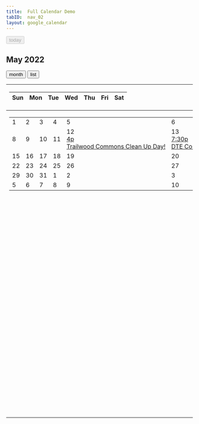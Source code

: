 ```yaml
---
title:  Full Calendar Demo
tabID:  nav_02
layout: google_calendar
---
```


<div id="loading" style="display: none;">
  loading...
</div>

<div id="calendar" class="fc fc-media-screen fc-direction-ltr fc-theme-standard">
  <div class="fc-header-toolbar fc-toolbar fc-toolbar-ltr">
    <div class="fc-toolbar-chunk">
      <div class="fc-button-group"></div><button type="button" title="This month" disabled aria-pressed="false" class="fc-today-button fc-button fc-button-primary">today</button>
    </div>
    <div class="fc-toolbar-chunk">
      <h2 class="fc-toolbar-title" id="fc-dom-1">
        May 2022
      </h2>
    </div>
    <div class="fc-toolbar-chunk">
      <div class="fc-button-group">
        <button type="button" title="month view" aria-pressed="true" class="fc-dayGridMonth-button fc-button fc-button-primary fc-button-active">month</button> <button type="button" title="list view" aria-pressed="false" class="fc-listYear-button fc-button fc-button-primary">list</button>
      </div>
    </div>
  </div>
  <div aria-labelledby="fc-dom-1" class="fc-view-harness fc-view-harness-active" style="height: 814.815px;">
    <div class="fc-daygrid fc-dayGridMonth-view fc-view">
      <table role="grid" class="fc-scrollgrid fc-scrollgrid-liquid">
        <thead role="rowgroup">
          <tr role="presentation" class="fc-scrollgrid-section fc-scrollgrid-section-header">
            <th role="presentation">
              <div class="fc-scroller-harness">
                <div class="fc-scroller" style="overflow: hidden;">
                  <table role="presentation" class="fc-col-header" style="width: 1098px;">
                    <colgroup></colgroup>
                    <thead role="presentation">
                      <tr role="row">
                        <th role="columnheader" class="fc-col-header-cell fc-day fc-day-sun">
                          <div class="fc-scrollgrid-sync-inner">
                            <a aria-label="Sunday" class="fc-col-header-cell-cushion">Sun</a>
                          </div>
                        </th>
                        <th role="columnheader" class="fc-col-header-cell fc-day fc-day-mon">
                          <div class="fc-scrollgrid-sync-inner">
                            <a aria-label="Monday" class="fc-col-header-cell-cushion">Mon</a>
                          </div>
                        </th>
                        <th role="columnheader" class="fc-col-header-cell fc-day fc-day-tue">
                          <div class="fc-scrollgrid-sync-inner">
                            <a aria-label="Tuesday" class="fc-col-header-cell-cushion">Tue</a>
                          </div>
                        </th>
                        <th role="columnheader" class="fc-col-header-cell fc-day fc-day-wed">
                          <div class="fc-scrollgrid-sync-inner">
                            <a aria-label="Wednesday" class="fc-col-header-cell-cushion">Wed</a>
                          </div>
                        </th>
                        <th role="columnheader" class="fc-col-header-cell fc-day fc-day-thu">
                          <div class="fc-scrollgrid-sync-inner">
                            <a aria-label="Thursday" class="fc-col-header-cell-cushion">Thu</a>
                          </div>
                        </th>
                        <th role="columnheader" class="fc-col-header-cell fc-day fc-day-fri">
                          <div class="fc-scrollgrid-sync-inner">
                            <a aria-label="Friday" class="fc-col-header-cell-cushion">Fri</a>
                          </div>
                        </th>
                        <th role="columnheader" class="fc-col-header-cell fc-day fc-day-sat">
                          <div class="fc-scrollgrid-sync-inner">
                            <a aria-label="Saturday" class="fc-col-header-cell-cushion">Sat</a>
                          </div>
                        </th>
                      </tr>
                    </thead>
                  </table>
                </div>
              </div>
            </th>
          </tr>
        </thead>
        <tbody role="rowgroup">
          <tr role="presentation" class="fc-scrollgrid-section fc-scrollgrid-section-body fc-scrollgrid-section-liquid">
            <td role="presentation">
              <div class="fc-scroller-harness fc-scroller-harness-liquid">
                <div class="fc-scroller fc-scroller-liquid-absolute" style="overflow: hidden auto;">
                  <div class="fc-daygrid-body fc-daygrid-body-unbalanced" style="width: 1098px;">
                    <table role="presentation" class="fc-scrollgrid-sync-table" style="width: 1098px; height: 791px;">
                      <colgroup></colgroup>
                      <tbody role="presentation">
                        <tr role="row">
                          <td role="gridcell" class="fc-daygrid-day fc-day fc-day-sun fc-day-past" data-date="2022-05-01" aria-labelledby="fc-dom-2">
                            <div class="fc-daygrid-day-frame fc-scrollgrid-sync-inner">
                              <div class="fc-daygrid-day-top">
                                <a id="fc-dom-2" class="fc-daygrid-day-number" aria-label="May 1, 2022">1</a>
                              </div>
                              <div class="fc-daygrid-day-events">
                                <div class="fc-daygrid-day-bottom" style="margin-top: 0px;"></div>
                              </div>
                              <div class="fc-daygrid-day-bg"></div>
                            </div>
                          </td>
                          <td role="gridcell" class="fc-daygrid-day fc-day fc-day-mon fc-day-past" data-date="2022-05-02" aria-labelledby="fc-dom-4">
                            <div class="fc-daygrid-day-frame fc-scrollgrid-sync-inner">
                              <div class="fc-daygrid-day-top">
                                <a id="fc-dom-4" class="fc-daygrid-day-number" aria-label="May 2, 2022">2</a>
                              </div>
                              <div class="fc-daygrid-day-events">
                                <div class="fc-daygrid-day-bottom" style="margin-top: 0px;"></div>
                              </div>
                              <div class="fc-daygrid-day-bg"></div>
                            </div>
                          </td>
                          <td role="gridcell" class="fc-daygrid-day fc-day fc-day-tue fc-day-past" data-date="2022-05-03" aria-labelledby="fc-dom-6">
                            <div class="fc-daygrid-day-frame fc-scrollgrid-sync-inner">
                              <div class="fc-daygrid-day-top">
                                <a id="fc-dom-6" class="fc-daygrid-day-number" aria-label="May 3, 2022">3</a>
                              </div>
                              <div class="fc-daygrid-day-events">
                                <div class="fc-daygrid-day-bottom" style="margin-top: 0px;"></div>
                              </div>
                              <div class="fc-daygrid-day-bg"></div>
                            </div>
                          </td>
                          <td role="gridcell" class="fc-daygrid-day fc-day fc-day-wed fc-day-past" data-date="2022-05-04" aria-labelledby="fc-dom-8">
                            <div class="fc-daygrid-day-frame fc-scrollgrid-sync-inner">
                              <div class="fc-daygrid-day-top">
                                <a id="fc-dom-8" class="fc-daygrid-day-number" aria-label="May 4, 2022">4</a>
                              </div>
                              <div class="fc-daygrid-day-events">
                                <div class="fc-daygrid-day-bottom" style="margin-top: 0px;"></div>
                              </div>
                              <div class="fc-daygrid-day-bg"></div>
                            </div>
                          </td>
                          <td role="gridcell" class="fc-daygrid-day fc-day fc-day-thu fc-day-past" data-date="2022-05-05" aria-labelledby="fc-dom-10">
                            <div class="fc-daygrid-day-frame fc-scrollgrid-sync-inner">
                              <div class="fc-daygrid-day-top">
                                <a id="fc-dom-10" class="fc-daygrid-day-number" aria-label="May 5, 2022">5</a>
                              </div>
                              <div class="fc-daygrid-day-events">
                                <div class="fc-daygrid-day-bottom" style="margin-top: 0px;"></div>
                              </div>
                              <div class="fc-daygrid-day-bg"></div>
                            </div>
                          </td>
                          <td role="gridcell" class="fc-daygrid-day fc-day fc-day-fri fc-day-past" data-date="2022-05-06" aria-labelledby="fc-dom-12">
                            <div class="fc-daygrid-day-frame fc-scrollgrid-sync-inner">
                              <div class="fc-daygrid-day-top">
                                <a id="fc-dom-12" class="fc-daygrid-day-number" aria-label="May 6, 2022">6</a>
                              </div>
                              <div class="fc-daygrid-day-events">
                                <div class="fc-daygrid-day-bottom" style="margin-top: 0px;"></div>
                              </div>
                              <div class="fc-daygrid-day-bg"></div>
                            </div>
                          </td>
                          <td role="gridcell" class="fc-daygrid-day fc-day fc-day-sat fc-day-past" data-date="2022-05-07" aria-labelledby="fc-dom-14">
                            <div class="fc-daygrid-day-frame fc-scrollgrid-sync-inner">
                              <div class="fc-daygrid-day-top">
                                <a id="fc-dom-14" class="fc-daygrid-day-number" aria-label="May 7, 2022">7</a>
                              </div>
                              <div class="fc-daygrid-day-events">
                                <div class="fc-daygrid-day-bottom" style="margin-top: 0px;"></div>
                              </div>
                              <div class="fc-daygrid-day-bg"></div>
                            </div>
                          </td>
                        </tr>
                        <tr role="row">
                          <td role="gridcell" class="fc-daygrid-day fc-day fc-day-sun fc-day-past" data-date="2022-05-08" aria-labelledby="fc-dom-16">
                            <div class="fc-daygrid-day-frame fc-scrollgrid-sync-inner">
                              <div class="fc-daygrid-day-top">
                                <a id="fc-dom-16" class="fc-daygrid-day-number" aria-label="May 8, 2022">8</a>
                              </div>
                              <div class="fc-daygrid-day-events">
                                <div class="fc-daygrid-day-bottom" style="margin-top: 0px;"></div>
                              </div>
                              <div class="fc-daygrid-day-bg"></div>
                            </div>
                          </td>
                          <td role="gridcell" class="fc-daygrid-day fc-day fc-day-mon fc-day-past" data-date="2022-05-09" aria-labelledby="fc-dom-18">
                            <div class="fc-daygrid-day-frame fc-scrollgrid-sync-inner">
                              <div class="fc-daygrid-day-top">
                                <a id="fc-dom-18" class="fc-daygrid-day-number" aria-label="May 9, 2022">9</a>
                              </div>
                              <div class="fc-daygrid-day-events">
                                <div class="fc-daygrid-day-bottom" style="margin-top: 0px;"></div>
                              </div>
                              <div class="fc-daygrid-day-bg"></div>
                            </div>
                          </td>
                          <td role="gridcell" class="fc-daygrid-day fc-day fc-day-tue fc-day-past" data-date="2022-05-10" aria-labelledby="fc-dom-20">
                            <div class="fc-daygrid-day-frame fc-scrollgrid-sync-inner">
                              <div class="fc-daygrid-day-top">
                                <a id="fc-dom-20" class="fc-daygrid-day-number" aria-label="May 10, 2022">10</a>
                              </div>
                              <div class="fc-daygrid-day-events">
                                <div class="fc-daygrid-day-bottom" style="margin-top: 0px;"></div>
                              </div>
                              <div class="fc-daygrid-day-bg"></div>
                            </div>
                          </td>
                          <td role="gridcell" class="fc-daygrid-day fc-day fc-day-wed fc-day-past" data-date="2022-05-11" aria-labelledby="fc-dom-22">
                            <div class="fc-daygrid-day-frame fc-scrollgrid-sync-inner">
                              <div class="fc-daygrid-day-top">
                                <a id="fc-dom-22" class="fc-daygrid-day-number" aria-label="May 11, 2022">11</a>
                              </div>
                              <div class="fc-daygrid-day-events">
                                <div class="fc-daygrid-day-bottom" style="margin-top: 0px;"></div>
                              </div>
                              <div class="fc-daygrid-day-bg"></div>
                            </div>
                          </td>
                          <td role="gridcell" class="fc-daygrid-day fc-day fc-day-thu fc-day-past" data-date="2022-05-12" aria-labelledby="fc-dom-24">
                            <div class="fc-daygrid-day-frame fc-scrollgrid-sync-inner">
                              <div class="fc-daygrid-day-top">
                                <a id="fc-dom-24" class="fc-daygrid-day-number" aria-label="May 12, 2022">12</a>
                              </div>
                              <div class="fc-daygrid-day-events">
                                <div class="fc-daygrid-event-harness" style="margin-top: 0px;">
                                  <a class="fc-daygrid-event fc-daygrid-dot-event fc-event fc-event-start fc-event-end" href="https://www.google.com/calendar/event?eid=NTdmYWtrZmY5dG5qYjB0cWpnZjhiYm01ZGYgOGJtMzBsM3Zjbm1ucXV2MGdiZGhqdmczcG9AZw">
                                  <div class="fc-daygrid-event-dot"></div>
                                  <div class="fc-event-time">
                                    4p
                                  </div>
                                  <div class="fc-event-title">
                                    Trailwood Commons Clean Up Day!
                                  </div></a>
                                </div>
                                <div class="fc-daygrid-day-bottom" style="margin-top: 0px;"></div>
                              </div>
                              <div class="fc-daygrid-day-bg"></div>
                            </div>
                          </td>
                          <td role="gridcell" class="fc-daygrid-day fc-day fc-day-fri fc-day-today" data-date="2022-05-13" aria-labelledby="fc-dom-26">
                            <div class="fc-daygrid-day-frame fc-scrollgrid-sync-inner">
                              <div class="fc-daygrid-day-top">
                                <a id="fc-dom-26" class="fc-daygrid-day-number" aria-label="May 13, 2022">13</a>
                              </div>
                              <div class="fc-daygrid-day-events">
                                <div class="fc-daygrid-event-harness" style="margin-top: 0px;">
                                  <a class="fc-daygrid-event fc-daygrid-dot-event fc-event fc-event-start fc-event-end fc-event-today" href="https://www.google.com/calendar/event?eid=NHE4MHVmOGw3MTVnZmpudjlrYm1sNmQ4ZHUgOGJtMzBsM3Zjbm1ucXV2MGdiZGhqdmczcG9AZw">
                                  <div class="fc-daygrid-event-dot"></div>
                                  <div class="fc-event-time">
                                    7:30p
                                  </div>
                                  <div class="fc-event-title">
                                    DTE Conduit Examination
                                  </div></a>
                                </div>
                                <div class="fc-daygrid-day-bottom" style="margin-top: 0px;"></div>
                              </div>
                              <div class="fc-daygrid-day-bg"></div>
                            </div>
                          </td>
                          <td role="gridcell" class="fc-daygrid-day fc-day fc-day-sat fc-day-future" data-date="2022-05-14" aria-labelledby="fc-dom-28">
                            <div class="fc-daygrid-day-frame fc-scrollgrid-sync-inner">
                              <div class="fc-daygrid-day-top">
                                <a id="fc-dom-28" class="fc-daygrid-day-number" aria-label="May 14, 2022">14</a>
                              </div>
                              <div class="fc-daygrid-day-events">
                                <div class="fc-daygrid-day-bottom" style="margin-top: 0px;"></div>
                              </div>
                              <div class="fc-daygrid-day-bg"></div>
                            </div>
                          </td>
                        </tr>
                        <tr role="row">
                          <td role="gridcell" class="fc-daygrid-day fc-day fc-day-sun fc-day-future" data-date="2022-05-15" aria-labelledby="fc-dom-30">
                            <div class="fc-daygrid-day-frame fc-scrollgrid-sync-inner">
                              <div class="fc-daygrid-day-top">
                                <a id="fc-dom-30" class="fc-daygrid-day-number" aria-label="May 15, 2022">15</a>
                              </div>
                              <div class="fc-daygrid-day-events">
                                <div class="fc-daygrid-day-bottom" style="margin-top: 0px;"></div>
                              </div>
                              <div class="fc-daygrid-day-bg"></div>
                            </div>
                          </td>
                          <td role="gridcell" class="fc-daygrid-day fc-day fc-day-mon fc-day-future" data-date="2022-05-16" aria-labelledby="fc-dom-32">
                            <div class="fc-daygrid-day-frame fc-scrollgrid-sync-inner">
                              <div class="fc-daygrid-day-top">
                                <a id="fc-dom-32" class="fc-daygrid-day-number" aria-label="May 16, 2022">16</a>
                              </div>
                              <div class="fc-daygrid-day-events">
                                <div class="fc-daygrid-day-bottom" style="margin-top: 0px;"></div>
                              </div>
                              <div class="fc-daygrid-day-bg"></div>
                            </div>
                          </td>
                          <td role="gridcell" class="fc-daygrid-day fc-day fc-day-tue fc-day-future" data-date="2022-05-17" aria-labelledby="fc-dom-34">
                            <div class="fc-daygrid-day-frame fc-scrollgrid-sync-inner">
                              <div class="fc-daygrid-day-top">
                                <a id="fc-dom-34" class="fc-daygrid-day-number" aria-label="May 17, 2022">17</a>
                              </div>
                              <div class="fc-daygrid-day-events">
                                <div class="fc-daygrid-day-bottom" style="margin-top: 0px;"></div>
                              </div>
                              <div class="fc-daygrid-day-bg"></div>
                            </div>
                          </td>
                          <td role="gridcell" class="fc-daygrid-day fc-day fc-day-wed fc-day-future" data-date="2022-05-18" aria-labelledby="fc-dom-36">
                            <div class="fc-daygrid-day-frame fc-scrollgrid-sync-inner">
                              <div class="fc-daygrid-day-top">
                                <a id="fc-dom-36" class="fc-daygrid-day-number" aria-label="May 18, 2022">18</a>
                              </div>
                              <div class="fc-daygrid-day-events">
                                <div class="fc-daygrid-day-bottom" style="margin-top: 0px;"></div>
                              </div>
                              <div class="fc-daygrid-day-bg"></div>
                            </div>
                          </td>
                          <td role="gridcell" class="fc-daygrid-day fc-day fc-day-thu fc-day-future" data-date="2022-05-19" aria-labelledby="fc-dom-38">
                            <div class="fc-daygrid-day-frame fc-scrollgrid-sync-inner">
                              <div class="fc-daygrid-day-top">
                                <a id="fc-dom-38" class="fc-daygrid-day-number" aria-label="May 19, 2022">19</a>
                              </div>
                              <div class="fc-daygrid-day-events">
                                <div class="fc-daygrid-day-bottom" style="margin-top: 0px;"></div>
                              </div>
                              <div class="fc-daygrid-day-bg"></div>
                            </div>
                          </td>
                          <td role="gridcell" class="fc-daygrid-day fc-day fc-day-fri fc-day-future" data-date="2022-05-20" aria-labelledby="fc-dom-40">
                            <div class="fc-daygrid-day-frame fc-scrollgrid-sync-inner">
                              <div class="fc-daygrid-day-top">
                                <a id="fc-dom-40" class="fc-daygrid-day-number" aria-label="May 20, 2022">20</a>
                              </div>
                              <div class="fc-daygrid-day-events">
                                <div class="fc-daygrid-day-bottom" style="margin-top: 0px;"></div>
                              </div>
                              <div class="fc-daygrid-day-bg"></div>
                            </div>
                          </td>
                          <td role="gridcell" class="fc-daygrid-day fc-day fc-day-sat fc-day-future" data-date="2022-05-21" aria-labelledby="fc-dom-42">
                            <div class="fc-daygrid-day-frame fc-scrollgrid-sync-inner">
                              <div class="fc-daygrid-day-top">
                                <a id="fc-dom-42" class="fc-daygrid-day-number" aria-label="May 21, 2022">21</a>
                              </div>
                              <div class="fc-daygrid-day-events">
                                <div class="fc-daygrid-day-bottom" style="margin-top: 0px;"></div>
                              </div>
                              <div class="fc-daygrid-day-bg"></div>
                            </div>
                          </td>
                        </tr>
                        <tr role="row">
                          <td role="gridcell" class="fc-daygrid-day fc-day fc-day-sun fc-day-future" data-date="2022-05-22" aria-labelledby="fc-dom-44">
                            <div class="fc-daygrid-day-frame fc-scrollgrid-sync-inner">
                              <div class="fc-daygrid-day-top">
                                <a id="fc-dom-44" class="fc-daygrid-day-number" aria-label="May 22, 2022">22</a>
                              </div>
                              <div class="fc-daygrid-day-events">
                                <div class="fc-daygrid-day-bottom" style="margin-top: 0px;"></div>
                              </div>
                              <div class="fc-daygrid-day-bg"></div>
                            </div>
                          </td>
                          <td role="gridcell" class="fc-daygrid-day fc-day fc-day-mon fc-day-future" data-date="2022-05-23" aria-labelledby="fc-dom-46">
                            <div class="fc-daygrid-day-frame fc-scrollgrid-sync-inner">
                              <div class="fc-daygrid-day-top">
                                <a id="fc-dom-46" class="fc-daygrid-day-number" aria-label="May 23, 2022">23</a>
                              </div>
                              <div class="fc-daygrid-day-events">
                                <div class="fc-daygrid-day-bottom" style="margin-top: 0px;"></div>
                              </div>
                              <div class="fc-daygrid-day-bg"></div>
                            </div>
                          </td>
                          <td role="gridcell" class="fc-daygrid-day fc-day fc-day-tue fc-day-future" data-date="2022-05-24" aria-labelledby="fc-dom-48">
                            <div class="fc-daygrid-day-frame fc-scrollgrid-sync-inner">
                              <div class="fc-daygrid-day-top">
                                <a id="fc-dom-48" class="fc-daygrid-day-number" aria-label="May 24, 2022">24</a>
                              </div>
                              <div class="fc-daygrid-day-events">
                                <div class="fc-daygrid-day-bottom" style="margin-top: 0px;"></div>
                              </div>
                              <div class="fc-daygrid-day-bg"></div>
                            </div>
                          </td>
                          <td role="gridcell" class="fc-daygrid-day fc-day fc-day-wed fc-day-future" data-date="2022-05-25" aria-labelledby="fc-dom-50">
                            <div class="fc-daygrid-day-frame fc-scrollgrid-sync-inner">
                              <div class="fc-daygrid-day-top">
                                <a id="fc-dom-50" class="fc-daygrid-day-number" aria-label="May 25, 2022">25</a>
                              </div>
                              <div class="fc-daygrid-day-events">
                                <div class="fc-daygrid-day-bottom" style="margin-top: 0px;"></div>
                              </div>
                              <div class="fc-daygrid-day-bg"></div>
                            </div>
                          </td>
                          <td role="gridcell" class="fc-daygrid-day fc-day fc-day-thu fc-day-future" data-date="2022-05-26" aria-labelledby="fc-dom-52">
                            <div class="fc-daygrid-day-frame fc-scrollgrid-sync-inner">
                              <div class="fc-daygrid-day-top">
                                <a id="fc-dom-52" class="fc-daygrid-day-number" aria-label="May 26, 2022">26</a>
                              </div>
                              <div class="fc-daygrid-day-events">
                                <div class="fc-daygrid-day-bottom" style="margin-top: 0px;"></div>
                              </div>
                              <div class="fc-daygrid-day-bg"></div>
                            </div>
                          </td>
                          <td role="gridcell" class="fc-daygrid-day fc-day fc-day-fri fc-day-future" data-date="2022-05-27" aria-labelledby="fc-dom-54">
                            <div class="fc-daygrid-day-frame fc-scrollgrid-sync-inner">
                              <div class="fc-daygrid-day-top">
                                <a id="fc-dom-54" class="fc-daygrid-day-number" aria-label="May 27, 2022">27</a>
                              </div>
                              <div class="fc-daygrid-day-events">
                                <div class="fc-daygrid-day-bottom" style="margin-top: 0px;"></div>
                              </div>
                              <div class="fc-daygrid-day-bg"></div>
                            </div>
                          </td>
                          <td role="gridcell" class="fc-daygrid-day fc-day fc-day-sat fc-day-future" data-date="2022-05-28" aria-labelledby="fc-dom-56">
                            <div class="fc-daygrid-day-frame fc-scrollgrid-sync-inner">
                              <div class="fc-daygrid-day-top">
                                <a id="fc-dom-56" class="fc-daygrid-day-number" aria-label="May 28, 2022">28</a>
                              </div>
                              <div class="fc-daygrid-day-events">
                                <div class="fc-daygrid-day-bottom" style="margin-top: 0px;"></div>
                              </div>
                              <div class="fc-daygrid-day-bg"></div>
                            </div>
                          </td>
                        </tr>
                        <tr role="row">
                          <td role="gridcell" class="fc-daygrid-day fc-day fc-day-sun fc-day-future" data-date="2022-05-29" aria-labelledby="fc-dom-58">
                            <div class="fc-daygrid-day-frame fc-scrollgrid-sync-inner">
                              <div class="fc-daygrid-day-top">
                                <a id="fc-dom-58" class="fc-daygrid-day-number" aria-label="May 29, 2022">29</a>
                              </div>
                              <div class="fc-daygrid-day-events">
                                <div class="fc-daygrid-day-bottom" style="margin-top: 0px;"></div>
                              </div>
                              <div class="fc-daygrid-day-bg"></div>
                            </div>
                          </td>
                          <td role="gridcell" class="fc-daygrid-day fc-day fc-day-mon fc-day-future" data-date="2022-05-30" aria-labelledby="fc-dom-60">
                            <div class="fc-daygrid-day-frame fc-scrollgrid-sync-inner">
                              <div class="fc-daygrid-day-top">
                                <a id="fc-dom-60" class="fc-daygrid-day-number" aria-label="May 30, 2022">30</a>
                              </div>
                              <div class="fc-daygrid-day-events">
                                <div class="fc-daygrid-day-bottom" style="margin-top: 0px;"></div>
                              </div>
                              <div class="fc-daygrid-day-bg"></div>
                            </div>
                          </td>
                          <td role="gridcell" class="fc-daygrid-day fc-day fc-day-tue fc-day-future" data-date="2022-05-31" aria-labelledby="fc-dom-62">
                            <div class="fc-daygrid-day-frame fc-scrollgrid-sync-inner">
                              <div class="fc-daygrid-day-top">
                                <a id="fc-dom-62" class="fc-daygrid-day-number" aria-label="May 31, 2022">31</a>
                              </div>
                              <div class="fc-daygrid-day-events">
                                <div class="fc-daygrid-day-bottom" style="margin-top: 0px;"></div>
                              </div>
                              <div class="fc-daygrid-day-bg"></div>
                            </div>
                          </td>
                          <td role="gridcell" class="fc-daygrid-day fc-day fc-day-wed fc-day-future fc-day-other" data-date="2022-06-01" aria-labelledby="fc-dom-64">
                            <div class="fc-daygrid-day-frame fc-scrollgrid-sync-inner">
                              <div class="fc-daygrid-day-top">
                                <a id="fc-dom-64" class="fc-daygrid-day-number" aria-label="June 1, 2022">1</a>
                              </div>
                              <div class="fc-daygrid-day-events">
                                <div class="fc-daygrid-day-bottom" style="margin-top: 0px;"></div>
                              </div>
                              <div class="fc-daygrid-day-bg"></div>
                            </div>
                          </td>
                          <td role="gridcell" class="fc-daygrid-day fc-day fc-day-thu fc-day-future fc-day-other" data-date="2022-06-02" aria-labelledby="fc-dom-66">
                            <div class="fc-daygrid-day-frame fc-scrollgrid-sync-inner">
                              <div class="fc-daygrid-day-top">
                                <a id="fc-dom-66" class="fc-daygrid-day-number" aria-label="June 2, 2022">2</a>
                              </div>
                              <div class="fc-daygrid-day-events">
                                <div class="fc-daygrid-day-bottom" style="margin-top: 0px;"></div>
                              </div>
                              <div class="fc-daygrid-day-bg"></div>
                            </div>
                          </td>
                          <td role="gridcell" class="fc-daygrid-day fc-day fc-day-fri fc-day-future fc-day-other" data-date="2022-06-03" aria-labelledby="fc-dom-68">
                            <div class="fc-daygrid-day-frame fc-scrollgrid-sync-inner">
                              <div class="fc-daygrid-day-top">
                                <a id="fc-dom-68" class="fc-daygrid-day-number" aria-label="June 3, 2022">3</a>
                              </div>
                              <div class="fc-daygrid-day-events">
                                <div class="fc-daygrid-day-bottom" style="margin-top: 0px;"></div>
                              </div>
                              <div class="fc-daygrid-day-bg"></div>
                            </div>
                          </td>
                          <td role="gridcell" class="fc-daygrid-day fc-day fc-day-sat fc-day-future fc-day-other" data-date="2022-06-04" aria-labelledby="fc-dom-70">
                            <div class="fc-daygrid-day-frame fc-scrollgrid-sync-inner">
                              <div class="fc-daygrid-day-top">
                                <a id="fc-dom-70" class="fc-daygrid-day-number" aria-label="June 4, 2022">4</a>
                              </div>
                              <div class="fc-daygrid-day-events">
                                <div class="fc-daygrid-day-bottom" style="margin-top: 0px;"></div>
                              </div>
                              <div class="fc-daygrid-day-bg"></div>
                            </div>
                          </td>
                        </tr>
                        <tr role="row">
                          <td role="gridcell" class="fc-daygrid-day fc-day fc-day-sun fc-day-future fc-day-other" data-date="2022-06-05" aria-labelledby="fc-dom-72">
                            <div class="fc-daygrid-day-frame fc-scrollgrid-sync-inner">
                              <div class="fc-daygrid-day-top">
                                <a id="fc-dom-72" class="fc-daygrid-day-number" aria-label="June 5, 2022">5</a>
                              </div>
                              <div class="fc-daygrid-day-events">
                                <div class="fc-daygrid-day-bottom" style="margin-top: 0px;"></div>
                              </div>
                              <div class="fc-daygrid-day-bg"></div>
                            </div>
                          </td>
                          <td role="gridcell" class="fc-daygrid-day fc-day fc-day-mon fc-day-future fc-day-other" data-date="2022-06-06" aria-labelledby="fc-dom-74">
                            <div class="fc-daygrid-day-frame fc-scrollgrid-sync-inner">
                              <div class="fc-daygrid-day-top">
                                <a id="fc-dom-74" class="fc-daygrid-day-number" aria-label="June 6, 2022">6</a>
                              </div>
                              <div class="fc-daygrid-day-events">
                                <div class="fc-daygrid-day-bottom" style="margin-top: 0px;"></div>
                              </div>
                              <div class="fc-daygrid-day-bg"></div>
                            </div>
                          </td>
                          <td role="gridcell" class="fc-daygrid-day fc-day fc-day-tue fc-day-future fc-day-other" data-date="2022-06-07" aria-labelledby="fc-dom-76">
                            <div class="fc-daygrid-day-frame fc-scrollgrid-sync-inner">
                              <div class="fc-daygrid-day-top">
                                <a id="fc-dom-76" class="fc-daygrid-day-number" aria-label="June 7, 2022">7</a>
                              </div>
                              <div class="fc-daygrid-day-events">
                                <div class="fc-daygrid-day-bottom" style="margin-top: 0px;"></div>
                              </div>
                              <div class="fc-daygrid-day-bg"></div>
                            </div>
                          </td>
                          <td role="gridcell" class="fc-daygrid-day fc-day fc-day-wed fc-day-future fc-day-other" data-date="2022-06-08" aria-labelledby="fc-dom-78">
                            <div class="fc-daygrid-day-frame fc-scrollgrid-sync-inner">
                              <div class="fc-daygrid-day-top">
                                <a id="fc-dom-78" class="fc-daygrid-day-number" aria-label="June 8, 2022">8</a>
                              </div>
                              <div class="fc-daygrid-day-events">
                                <div class="fc-daygrid-day-bottom" style="margin-top: 0px;"></div>
                              </div>
                              <div class="fc-daygrid-day-bg"></div>
                            </div>
                          </td>
                          <td role="gridcell" class="fc-daygrid-day fc-day fc-day-thu fc-day-future fc-day-other" data-date="2022-06-09" aria-labelledby="fc-dom-80">
                            <div class="fc-daygrid-day-frame fc-scrollgrid-sync-inner">
                              <div class="fc-daygrid-day-top">
                                <a id="fc-dom-80" class="fc-daygrid-day-number" aria-label="June 9, 2022">9</a>
                              </div>
                              <div class="fc-daygrid-day-events">
                                <div class="fc-daygrid-day-bottom" style="margin-top: 0px;"></div>
                              </div>
                              <div class="fc-daygrid-day-bg"></div>
                            </div>
                          </td>
                          <td role="gridcell" class="fc-daygrid-day fc-day fc-day-fri fc-day-future fc-day-other" data-date="2022-06-10" aria-labelledby="fc-dom-82">
                            <div class="fc-daygrid-day-frame fc-scrollgrid-sync-inner">
                              <div class="fc-daygrid-day-top">
                                <a id="fc-dom-82" class="fc-daygrid-day-number" aria-label="June 10, 2022">10</a>
                              </div>
                              <div class="fc-daygrid-day-events">
                                <div class="fc-daygrid-day-bottom" style="margin-top: 0px;"></div>
                              </div>
                              <div class="fc-daygrid-day-bg"></div>
                            </div>
                          </td>
                          <td role="gridcell" class="fc-daygrid-day fc-day fc-day-sat fc-day-future fc-day-other" data-date="2022-06-11" aria-labelledby="fc-dom-84">
                            <div class="fc-daygrid-day-frame fc-scrollgrid-sync-inner">
                              <div class="fc-daygrid-day-top">
                                <a id="fc-dom-84" class="fc-daygrid-day-number" aria-label="June 11, 2022">11</a>
                              </div>
                              <div class="fc-daygrid-day-events">
                                <div class="fc-daygrid-day-bottom" style="margin-top: 0px;"></div>
                              </div>
                              <div class="fc-daygrid-day-bg"></div>
                            </div>
                          </td>
                        </tr>
                      </tbody>
                    </table>
                  </div>
                </div>
              </div>
            </td>
          </tr>
        </tbody>
      </table>
    </div>
  </div>
</div>
